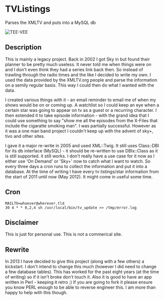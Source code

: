 # TVListings

Parses the XMLTV and puts into a MySQL db

![TEE-VEE](http://f.cl.ly/items/3d0M1Z113y2L2A2r293U/Old-School-TV-television-296019_1544_1500.jpg "TEE-VEE")

## Description

This is mainly a legacy project. Back in 2002 I got Sky in but found their planner to be pretty much useless. It never told me when things were on and I don't even think they had a series link back then. So instead of trawling through the radio times and the like I decided to write my own. I used the data provided by the XMLTV.org people and parse the information on a semily regular basis. This way I could then do what I wanted with the data.

I created various things with it - an email reminder to email me of when my shows would be on or coming up. A watchlist so I could keep an eye when a certain star was going to appear on tv as a guest or a recurring character. I then extended it to take episode information - with the grand idea that I could use something to say "show me all the episodes from the X-Files that include the cigaratte smoking man". I was partially successful. However as it was a one man band project I couldn't keep up with the advent of sky+, tivo and other sites.

I gave it a major re-write in 2005 and used XML::Twig. It still uses Class::DBI for its db interface (MySQL) - it should be re-written to use DBIx::Class as it is still supported. it still works. I don't really have a use case for it now as I either use 'On Demand' or 'Sky+' now to catch what I want to watch. So every three days a cron runs to collect the information and put it into a database. At the time of writing I have every tv listings/star information from the start of 2011 until now (May 2012). It might come in useful some time.

## Cron

	MAILTO=whoever@wherever.tld
	30 4 * * 0,2,4 sh /usr/local/bin/tv_update >> /tmp/error.log 

## Disclaimer

This is just for personal use. This is not a commerical site. 

## Rewrite

In 2013 I have decided to give this project (along with a few others) a kickstart. I don't intend to change this much (however I did need to change a few database tables). This has worked for the past eight years (at the time of writing) so if it isn't broke don't touch it. Also it is good to have an app written in Perl - keeping it retro ;) If you are going to fork it please ensure you know PERL enough to be able to reverse engineer this. I am more than happy to help with this though.
